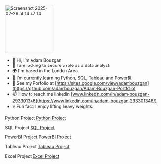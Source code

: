 <img width="156" alt="Screenshot 2025-02-26 at 14 47 14" src="https://github.com/user-attachments/assets/99a32113-c56b-4be5-9b00-e8412f3edf75" />

- 👋 Hi, I’m Adam Bouzgan
- 👀 I am looking to secure a role as a data analyst.
- 🌍 I'm based in the London Area.
- 🌱 I’m currently learning Python, SQL, Tableau and PowerBI.
- 💞️ See my Porfolio at [https://sites.google.com/view/adambouzgan](https://github.com/adambouzgan/Adam-Bouzgan-Portfolio)
- 📫 How to reach me linkedin [www.linkedin.com/in/adam-bouzgan-293301346](https://www.linkedin.com/in/adam-bouzgan-293301346/)
- ⚡ Fun fact: I enjoy lifting heavy weights.

<!---
adambouzgan/adambouzgan is a ✨ special ✨ repository because its `README.md` (this file) appears on your GitHub profile.
You can click the Preview link to take a look at your changes.
--->

Python Project <a href="https://adambouzgan.github.io/Python-Project/" target="_blank">Python Project</a>

SQL Project <a href="https://github.com/adambouzgan/SQL-Project" target="_blank">SQL Project</a>

PowerBI Project <a href="https://github.com/adambouzgan/PowerBI-Project" target="_blank">PowerBI Project</a>

Tableau Project <a href="https://github.com/adambouzgan/Tableau-Project" target="_blank">Tableau Project</a>

Excel Project <a href="https://github.com/adambouzgan/Excel-Project" target="_blank">Excel Project</a>
